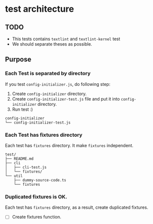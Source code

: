 # test architecture

## TODO

- This tests contains `textlint` and `textlint-kernel` test
- We should separate theses as possible.

## Purpose

### Each Test is separated by directory

If you test `config-initializer.js`, do following step:

1. Create `config-initializer` directory.
2. Create `config-initializer-test.js` file and put it into `config-initializer` directory.
3. Run test :)

```
config-initializer
└── config-initializer-test.js
```

### Each Test has fixtures directory

Each test has `fixtures` directory.
It make `fixtures` independent.

```
test/
├── README.md
├── cli
│   ├── cli-test.js
│   └── fixtures/
└── util
    ├── dummy-source-code.ts
    └── fixtures
```

### Duplicated fixtures is OK.

Each test has `fixtures` directory, as a result, create duplicated fixtures.

- [ ] Create fixtures function.
